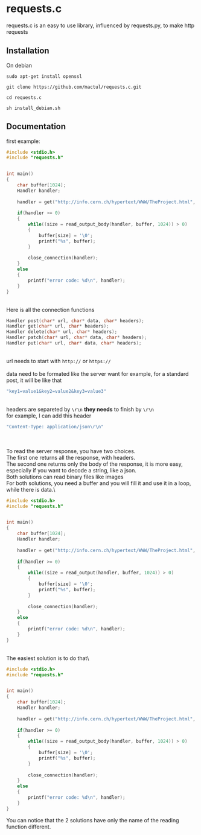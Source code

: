 # requests.c

requests.c is an easy to use library, influenced by requests.py, to make http requests

## Installation

On debian
```
sudo apt-get install openssl

git clone https://github.com/mactul/requests.c.git

cd requests.c

sh install_debian.sh
```


## Documentation

first example:
```c
#include <stdio.h>
#include "requests.h"


int main()
{
    char buffer[1024];
    Handler handler;
    
    handler = get("http://info.cern.ch/hypertext/WWW/TheProject.html", "");  // "" is for no additionals headers
    
    if(handler >= 0)
    {
        while((size = read_output_body(handler, buffer, 1024)) > 0)
        {
            buffer[size] = '\0';
            printf("%s", buffer);
        }
        
        close_connection(handler);
    }
    else
    {
        printf("error code: %d\n", handler);
    }
}
```
\
Here is all the connection functions
```c
Handler post(char* url, char* data, char* headers);
Handler get(char* url, char* headers);
Handler delete(char* url, char* headers);
Handler patch(char* url, char* data, char* headers);
Handler put(char* url, char* data, char* headers);
```
\
url needs to start with `http://` or `https://`\
\
data need to be formated like the server want
for example, for a standard post, it will be like that
```c
"key1=value1&key2=value2&key3=value3"
```
\
headers are separeted by `\r\n` __they needs__ to finish by `\r\n`\
for example, I can add this header
```c
"Content-Type: application/json\r\n"
```
\
\
To read the server response, you have two choices.\
The first one returns all the response, with headers.\
The second one returns only the body of the response, it is more easy, especially if you want to decode a string, like a json.\
Both solutions can read binary files like images
\
For both solutions, you need a buffer and you will fill it and use it in a loop, while there is data.\
```c
#include <stdio.h>
#include "requests.h"


int main()
{
    char buffer[1024];
    Handler handler;
    
    handler = get("http://info.cern.ch/hypertext/WWW/TheProject.html", "");  // "" is for no additionals headers
    
    if(handler >= 0)
    {
        while((size = read_output(handler, buffer, 1024)) > 0)
        {
            buffer[size] = '\0';
            printf("%s", buffer);
        }
        
        close_connection(handler);
    }
    else
    {
        printf("error code: %d\n", handler);
    }
}
```
\
The easiest solution is to do that\
```c
#include <stdio.h>
#include "requests.h"


int main()
{
    char buffer[1024];
    Handler handler;
    
    handler = get("http://info.cern.ch/hypertext/WWW/TheProject.html", "");  // "" is for no additionals headers
    
    if(handler >= 0)
    {
        while((size = read_output_body(handler, buffer, 1024)) > 0)
        {
            buffer[size] = '\0';
            printf("%s", buffer);
        }
        
        close_connection(handler);
    }
    else
    {
        printf("error code: %d\n", handler);
    }
}
```

You can notice that the 2 solutions have only the name of the reading function different.